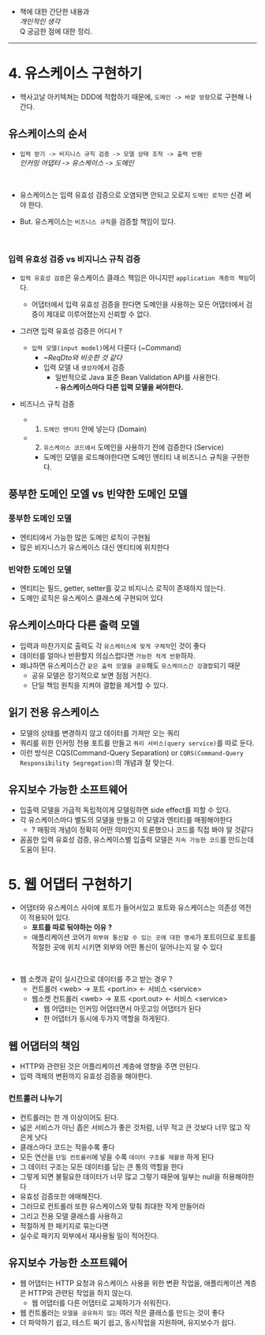 - 책에 대한 간단한 내용과   
*개인적인 생각*   
Q 궁금한 점에 대한 정리.  

---
# 4. 유스케이스 구현하기
- 헥사고날 아키텍쳐는 DDD에 적합하기 때문에, `도메인 -> 바깥 방향`으로 구현해 나간다.

## 유스케이스의 순서
- `입력 받기 -> 비지니스 규칙 검증 -> 모델 상태 조작 -> 출력 반환`  
  *인커밍 어댑터 -> 유스케이스 -> 도메인*

  <br>

- 유스케이스는 입력 유효성 검증으로 오염되면 안되고 오로지 `도메인 로직만` 신경 써야 한다.  
- But. 유스케이스는 `비즈니스 규칙`을 검증할 책임이 있다.  

<br>

### 입력 유효성 검증 vs 비지니스 규칙 검증
- `입력 유효성 검증`은 유스케이스 클래스 책임은 아니지만 `application 계층의 책임`이다.   
	- 어댑터에서 입력 유효성 검증을 한다면 도메인을 사용하는 모든 어댑터에서 검증이 제대로 이루어졌는지 신뢰할 수 없다.  
- 그러면 입력 유효성 검증은 어디서 ?   
	- `입력 모델(input model)`에서 다룬다 (~Command)  
		- *~ReqDto와 비슷한 것 같다*  
		- 입력 모델 내 `생성자`에서 검증  
			- 일반적으로 Java 표준 Bean Validation API를 사용한다.  
	**- 유스케이스마다 다른 입력 모델을 써야한다.**  

- 비즈니스 규칙 검증
	- 1) `도메인 엔티티` 안에 넣는다 (Domain)
	- 2) `유스케이스 코드에서` 도메인을 사용하기 전에 검증한다 (Service)
		- 도메인 모델을 로드해야한다면 도메인 엔티티 내 비즈니스 규칙을 구현한다.

## 풍부한 도메인 모엘 vs 빈약한 도메인 모델 
### 풍부한 도메인 모델
- 엔티티에서 가능한 많은 도메인 로직이 구현됨
- 많은 비지니스가 유스케이스 대신 엔티티에 위치한다

### 빈약한 도메인 모델
- 엔티티는 필드, getter, setter를 갖고 비지니스 로직이 존재하지 않는다.
- 도메인 로직은 유스케이스 클래스에 구현되어 있다


## 유스케이스마다 다른 출력 모델
- 입력과 마찬가지로 출력도 각 `유스케이스에 맞게 구체적`인 것이 좋다
- 데이터를 얼마나 반환할지 의심스럽다면 `가능한 적게 반환`하자.
- 왜냐하면 유스케이스간 `같은 출력 모델을 공유`해도 `유스케이스간 강결합`되기 때문
	- 공유 모델은 장기적으로 보면 점점 거친다.
	- 단일 책임 원칙을 지켜야 결합을 제거할 수 있다.

## 읽기 전용 유스케이스 
- 모델의 상태를 변경하지 않고 데이터를 가져만 오는 쿼리
- 쿼리를 위한 인커밍 전용 포트를 만들고 `쿼리 서비스(query service)`를 따로 둔다.
- 이런 방식은 CQS(Command-Query Separation) or `CQRS(Command-Query Responsibility Segregation)`의 개념과 잘 맞는다.

## 유지보수 가능한 소프트웨어
- 입출력 모델을 가급적 독립적이게 모델링하면 side effect를 피할 수 있다.
- 각 유스케이스마다 별도의 모델을 만들고 이 모델과 엔티티를 매핑해야한다
	- ? 매핑의 개념이 정확히 어떤 의미인지 토론했으나 코드를 직접 봐야 알 것같다
- 꼼꼼한 입력 유효성 검증, 유스케이스별 입출력 모델은 `지속 가능한 코드`를 만드는데 도움이 된다. 

# 5. 웹 어댑터 구현하기 
- 어댑터와 유스케이스 사이에 포트가 들어서있고 포트와 유스케이스는 의존성 역전이 적용되어 있다.
	- **포트를 따로 둬야하는 이유 ?** 
	- 애플리케이션 코어가 `외부와 통신할 수 있는 곳에 대한 명세`가 포트이므로 포트를 적절한 곳에 위치 시키면 외부와 어떤 통신이 일어나는지 알 수 있다  

<br>

- 웹 소켓과 같이 실시간으로 데이터를 주고 받는 경우 ?
	- 컨트롤러 <web\> -> 포트 <port.in> <- 서비스 <service\>
	- 웹소켓 컨트롤러 <web\>  -> 포트 <port.out> <- 서비스 <service\>
		- 웹 어댑터는 인커밍 어댑터면서 아웃고잉 어댑터가 된다
		- 한 어댑터가 동시에 두가지 역할을 하게된다.

## 웹 어댑터의 책임
- HTTP와 관련된 것은 어플리케이션 계층에 영향을 주면 안된다.
- 입력 객체의 변환까지 유효성 검증을 해야한다. 


### 컨트롤러 나누기 
- 컨트롤러는 한 개 이상이어도 된다.
- 넓은 서비스가 아닌 좁은 서비스가 좋은 것처럼, 너무 적고 큰 것보다 너무 많고 작은게 낫다
- 클래스마다 코드는 적을수록 좋다
- 모든 연산을 `단일 컨트롤러`에 넣을 수록 `데이터 구조를 재활용` 하게 된다
- 그 데이터 구조는 모든 데이터를 담는 큰 통의 역할을 한다
- 그렇게 되면 불필요한 데이터가 너무 많고 그렇기 때문에 일부는 null을 허용해야한다
- 유효성 검증또한 애매해진다.
- 그러므로 컨트롤러 또한 유스케이스와 맞춰 최대한 작게 만들어라 
- 그리고 전용 모델 클래스를 사용하고
- 적절하게 한 패키지로 묶는다면
- 실수로 패키지 외부에서 재사용될 일이 적어진다.

## 유지보수 가능한 소프트웨어
- 웹 어댑터는 HTTP 요청과 유스케이스 사용을 위한 변환 작업을, 애플리케이션 계층은 HTTP와 관련된 작업을 하지 않는다.
	- 웹 어댑터를 다른 어댑터로 교체하기가 쉬워진다.
- 웹 컨트롤러는 `모델을 공유하지 않는` 여러 작은 클래스를 만드는 것이 좋다
- 더 파악하기 쉽고, 테스트 짜기 쉽고, 동시작업을 지원하며, 유지보수가 쉽다.
